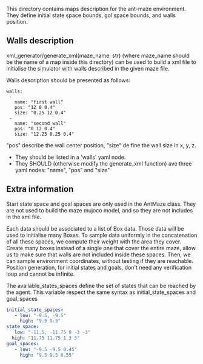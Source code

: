 This directory contains maps description for the ant-maze environment.
They define initial state space bounds, gol space bounds, and walls position.

## Walls description
xml_generator/generate_xml(maze_name: str) (where maze_name should be the name 
of a map inside this directory) can be used to build a xml file to initialise
the simulator with walls described in the given maze file.

Walls description should be presented as follows:
``` 
walls:
 -
   name: "first wall"
   pos: "12 0 0.4"
   size: "0.25 12 0.4"
 -
   name: "second wall"
   pos: "0 12 0.4"
   size: "12.25 0.25 0.4"
```
"pos" describe the wall center position, "size" de fine the wall size in x, y, z.

 - They should be listed in a 'walls' yaml node.
 - They SHOULD (otherwise modify the generate_xml function) ave three yaml nodes: 
"name", "pos" and "size"

## Extra information
Start state space and goal spaces are only used in the AntMaze class. They are not
used to build the maze mujoco model, and so they are not includes in the xml file.

Each data should be associated to a list of Box data. Those data will be used 
to initialise many Boxes. To sample data uniformly in the concatenation of all these
spaces, we compute their weight with the area they cover.
Create many boxes instead of a single one that cover the entire maze, allow us to 
make sure that walls are not included inside these spaces. Then, we can sample 
environment coordinates, without testing if they are reachable. Position 
generation, for initial states and goals, don't need any verification loop and 
cannot be infinite.

The available_states_spaces define the set of states that can be 
reached by the agent. This variable respect the same syntax as 
initial_state_spaces and goal_spaces

```yaml
initial_state_spaces:
   - low: "-9.5, -9.5"
     high: "9.5 9.5"
state_space:
   low: "-11.5, -11.75 0 -3 -3"
  high: "11.75 11.75 1 3 3"
goal_spaces:
   - low: "-9.5 -9.5 0.45"
     high: "9.5 9.5 0.55"
```
